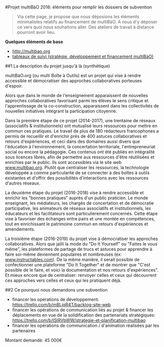 #Projet multiBàO 2016: éléments pour remplir les dossiers de subvention 

> Via cette page, je propose que nous déposions les éléments minimalistes relatifs au financement de multiBàO. A nous d'y déposer ce vers quoi nous souhaitons aller. Des ateliers de travail à distance pourront avoir lieu. 

**Quelques éléments de base**
* http://multibao.org
* [tableaux de suivi (stratégie, développement et financement multiBàO)](http://trello.com/multibao)

##1 La description du projet jusqu'à là (synthétique)

multiBàO.org (ou multi Boîte à Outils) est un projet qui vise à rendre accessible et démocratiser des approches collaboratives porteuses d'espoir. 

Alors que dans le monde de l'enseignement apparaissent de nouvelles approches collaboratives favorisant parmi les élèves le sens critique et l'apprentissage de la co-construction, apparaissent dans les collectivités de nouvelles initiatives intégrant la participation citoyenne. 

Dans la première étape de ce projet (2014-2017), une trentaine de réseaux (associatifs & institutionnels) ont mutualisé leurs ressources pour mettre en commun ces pratiques. Le travail de plus de 180 rédacteurs francophones a permis de recueillir et d'enrichir près de 400 astuces collaboratives et retours d'expériences, et ceci dans des domaines aussi divers que l'éducation à l'environnement, la concertation territoriale, l'entrepreneuriat social ou encore la pédagogie. Ces contenus ont été publiés en intégralité sous licences libres, afin de permettre aux ressources d'être réutilisées et enrichies par le public. Ils sont accessibles via le site web www.multibao.org. Plutôt que centraliser les ressources, la technologie développée a comme particularité de se connecter à des boîtes à outils existantes et d'offrir des possibilités d'interactions avec les ressources d'autres réseaux. 

La deuxième étape du projet (2016-2018) vise à rendre accessible et enrichir les "bonnes pratiques" auprès d'un public praticien. Le monde enseignant, les médiateurs, les chargés de concertation et de démocratie participative, les animateurs de réseaux associatifs et institutionnels, les éducateurs et les facilitateurs sont particulièrement concernés. Cette étape vise à favoriser des échanges entre pairs et une montée en compétences, tout en enrichissant le patrimoine commun en retours d'expériences et amendements. 

La troisième étape (2016-2019) du projet vise à démocratiser les approches collaboratives. Alors que jailli la mode du "Do It Yourself" ou "Faites le vous même", les plateformes de partage de trucs et astuces pour apprendre à faire  soi-même deviennent populaires et nombreuses (ex: www.instructables.com). De la même manière, il serait possible de confectionner une plateforme "Do It Together" et de montrer que "C'est possible de le faire, et voici la documentation et nos retours d'expériences". Et mieux encore que de centraliser: renvoyer celles et ceux qui découvrent ces approches vers celles et ceux qui les pratiquent déjà. 

##2 Ce pourquoi nous demandons une subvention 

* financer les opérations de développement: https://trello.com/b/mBLjqR4T/backlog-site-web
* financer les opérations de communication liés au projet & financer les déplacements en vue de la solidification des partenariats stratégiques: https://trello.com/b/ISIRVbWW/strategie-et-planification-multibao
* financer les opérations de communication / d'animation réalisées par les partenaires 

Montant demandé: 45 000€
